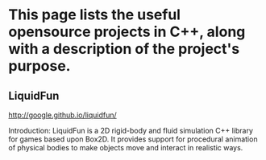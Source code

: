 # This page lists the useful opensource projects in C++, along with a description of the project's purpose. 


## LiquidFun

http://google.github.io/liquidfun/

Introduction: LiquidFun is a 2D rigid-body and fluid simulation C++ library for games based upon Box2D. It provides support for procedural animation of physical bodies to make objects move and interact in realistic ways.